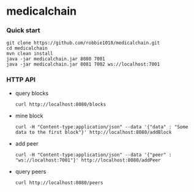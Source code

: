 # medicalchain
### Quick start
```
git clone https://github.com/robbie1018/medicalchain.git
cd medicalchain
mvn clean install
java -jar medicalchain.jar 8080 7001
java -jar medicalchain.jar 8081 7002 ws://localhost:7001

```


### HTTP API

- query blocks

  ```
  curl http://localhost:8080/blocks

  ```

- mine block

  ```
  curl -H "Content-type:application/json" --data '{"data" : "Some data to the first block"}' http://localhost:8080/addBlock

  ```

- add peer

  ```
  curl -H "Content-type:application/json" --data '{"peer" : "ws://localhost:7001"}' http://localhost:8080/addPeer

  ```

- query peers

  ```
  curl http://localhost:8080/peers
  ```